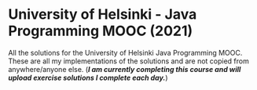 # University of Helsinki - Java Programming MOOC (2021)
All the solutions for the University of Helsinki Java Programming MOOC.  These are all my implementations of the solutions and are not copied from anywhere/anyone else. (***I am currently completing this course and will upload exercise solutions I complete each day.***)
